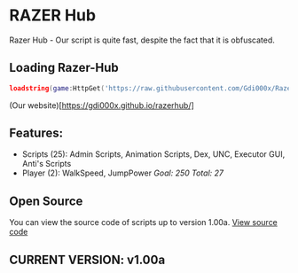 # RAZER Hub
Razer Hub - Our script is quite fast, despite the fact that it is obfuscated.
## Loading Razer-Hub
```lua
loadstring(game:HttpGet('https://raw.githubusercontent.com/Gdi000x/Razer-Hub/refs/heads/main/script.lua'))()
```
(Our website)[https://gdi000x.github.io/razerhub/]
## Features:
* Scripts (25):
Admin Scripts, Animation Scripts, Dex, UNC, Executor GUI, Anti's Scripts
* Player (2): WalkSpeed, JumpPower
*Goal: 250*
  *Total: 27*
## Open Source
You can view the source code of scripts up to version 1.00a. [View source code](https://github.com/Gdi000x/Razer-Hub/blob/main/source/1.0a.lua)
## CURRENT VERSION: v1.00a
